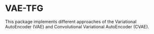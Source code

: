 # VAE-TFG

This package implements different approaches of the Variational AutoEncoder (VAE) and Convolutional Variational AutoEncoder (CVAE).